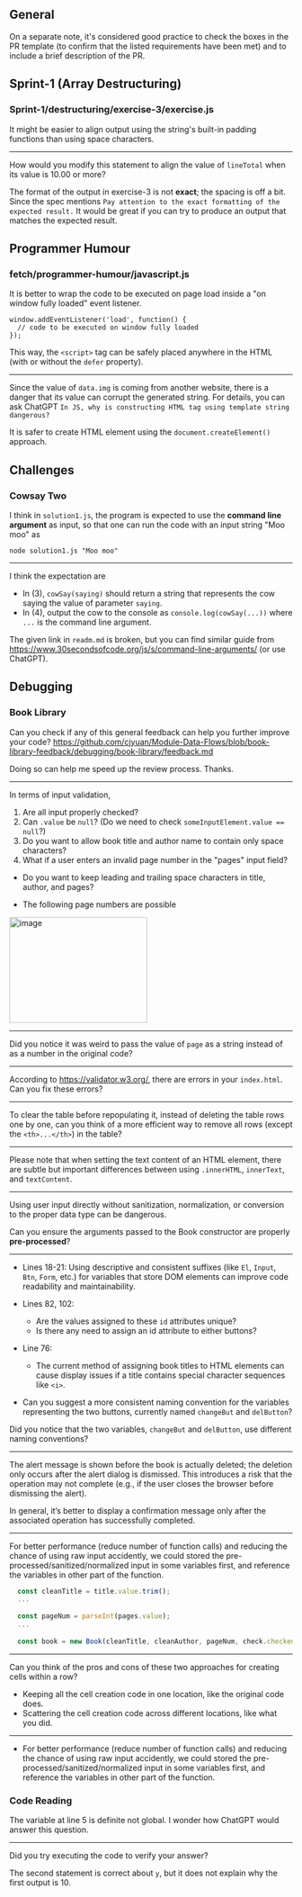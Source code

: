 ## General

On a separate note, it's considered good practice to check the boxes in the PR template (to confirm that the listed requirements have been met) and to include a brief description of the PR.



## Sprint-1 (Array Destructuring)

### Sprint-1/destructuring/exercise-3/exercise.js
It might be easier to align output using the string's built-in padding functions than using space characters.

---
How would you modify this statement to align the value of `lineTotal` when its value is 10.00 or more?

The format of the output in exercise-3 is not **exact**; the spacing is off a bit.
Since the spec mentions `Pay attention to the exact formatting of the expected result.` It would be great if you can try to produce an output that matches the expected result.

## Programmer Humour
### fetch/programmer-humour/javascript.js

It is better to wrap the code to be executed on page load inside a "on window fully loaded" event listener.
```
window.addEventListener('load', function() {
  // code to be executed on window fully loaded
});
```

This way, the `<script>` tag can be safely placed anywhere in the HTML (with or without the `defer` property).

---

Since the value of `data.img` is coming from another website, there is a danger that its value can corrupt the generated string. 
For details, you can ask ChatGPT `In JS, why is constructing HTML tag using template string dangerous?`

It is safer to create HTML element using the `document.createElement()` approach.

## Challenges
### Cowsay Two
I think in `solution1.js`, the program is expected to use the **command line argument** as input, so that one can run the code with an input string "Moo moo" as
```
node solution1.js "Moo moo"
```

---

I think the expectation are
- In (3), `cowSay(saying)` should return a string that represents the cow saying the value of parameter `saying`.
- In (4), output the cow to the console as `console.log(cowSay(...))` where `...` is the command line argument.

The given link in `readm.md` is broken, but you can find similar guide from https://www.30secondsofcode.org/js/s/command-line-arguments/ (or use ChatGPT).


## Debugging

### Book Library

Can you check if any of this general feedback can help you further improve your code?
https://github.com/cjyuan/Module-Data-Flows/blob/book-library-feedback/debugging/book-library/feedback.md

Doing so can help me speed up the review process. Thanks.

---


In terms of input validation, 
1. Are all input properly checked?
1. Can `.value` be `null`? (Do we need to check `someInputElement.value == null`?)
1. Do you want to allow book title and author name to contain only space characters?
1. What if a user enters an invalid page number in the "pages" input field?

- Do you want to keep leading and trailing space characters in title, author, and pages?

- The following page numbers are possible
<img width="245" height="188" alt="image" src="https://github.com/user-attachments/assets/e1250b30-5081-470f-92a5-e62a20b2a03e" />

---

Did you notice it was weird to pass the value of `page` as a string instead of as a number in the original code?


---
According to https://validator.w3.org/, there are errors in your `index.html`. Can you fix these errors?

---

To clear the table before repopulating it, instead of deleting the table rows one by one, can you think of a more efficient way to remove all rows (except the `<th>...</th>`) in the table?

---

Please note that when setting the text content of an HTML element, there are subtle but important differences between using `.innerHTML`, `innerText`, and `textContent`.

---

Using user input directly without sanitization, normalization, or conversion to the proper data type can be dangerous.

Can you ensure the arguments passed to the Book constructor are properly **pre-processed**?

---
- Lines 18-21:
  Using descriptive and consistent suffixes (like `El`, `Input`, `Btn`, `Form`, etc.) for variables that store DOM elements can improve code readability and maintainability.

- Lines 82, 102:
  - Are the values assigned to these `id` attributes unique? 
  - Is there any need to assign an id attribute to either buttons?

- Line 76:
  - The current method of assigning book titles to HTML elements can cause display issues if a title contains special character sequences like `<i>`.

- Can you suggest a more consistent naming convention for the variables representing the two buttons, currently named `changeBut` and `delButton`?

Did you notice that the two variables, `changeBut` and `delButton`, use different naming conventions?

---
The alert message is shown before the book is actually deleted; the deletion only occurs after the alert dialog is dismissed. This introduces a risk that the operation may not complete (e.g., if the user closes the browser before dismissing the alert).

In general, it’s better to display a confirmation message only after the associated operation has successfully completed.

---
For better performance (reduce number of function calls) and reducing the chance of using raw input accidently, we could stored the pre-processed/sanitized/normalized input in some variables first, and reference the variables in other part of the function.
```javascript
  const cleanTitle = title.value.trim();
  ...
  
  const pageNum = parseInt(pages.value);
  ...
  
  const book = new Book(cleanTitle, cleanAuthor, pageNum, check.checked);

```

---

Can you think of the pros and cons of these two approaches for creating cells within a row?
- Keeping all the cell creation code in one location, like the original code does.
- Scattering the cell creation code across different locations, like what you did.

---

- For better performance (reduce number of function calls) and reducing the chance of using raw input accidently, we could stored the pre-processed/sanitized/normalized input in some variables first, and reference the variables in other part of the function.



### Code Reading
The variable at line 5 is definite not global.
I wonder how ChatGPT would answer this question.

--- 
Did you try executing the code to verify your answer?

The second statement is correct about `y`, but it does not explain why the first output is 10.

